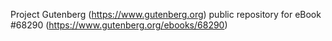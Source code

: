 Project Gutenberg (https://www.gutenberg.org) public repository for
eBook #68290 (https://www.gutenberg.org/ebooks/68290)
